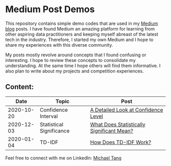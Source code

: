 # Medium Post Demos

This repository contains simple demo codes that are used in my [Medium blog](michaeltang101.medium.com) posts. I have found Medium an amazing platform for learning from other aspiring data practitioners and keeping myself abreast of the latest tech in the industry. Therefore, I started my own Medium and I hope to share my experiences with this diverse community.

My posts mostly revolve around concepts that I found confusing or interesting. I hope to review these concepts to consolidate my understanding. At the same time I hope others will find them informative. I also plan to write about my projects and competition experiences.

## Content:

Date | Topic | Post
-----|-------|-----
2020-10-20 | Confidence Interval | [A Detailed Look at Confidence Level](https://michaeltang101.medium.com/a-detailed-look-at-confidence-interval-a75c063a9f07)
2020-12-03 | Statistical Significance | [What Does Statistically Significant Mean?](https://michaeltang101.medium.com/what-does-statistically-significant-mean-68b1c55f1ba5)
2020-01-04 | TD-IDF | [How Does TD-IDF Work?](https://michaeltang101.medium.com/how-does-tf-idf-work-bd83f111778)



Feel free to connect with me on LinkedIn: [Michael Tang](www.linkedin.com/in/mtang0728)
